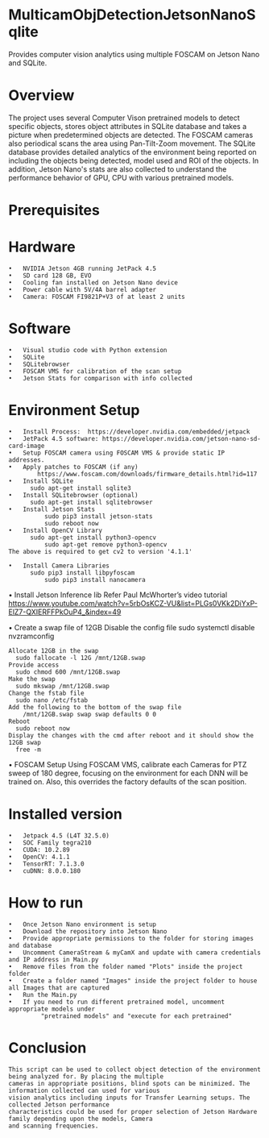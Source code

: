 # MulticamObjDetectionJetsonNanoSqlite
Provides computer vision analytics using multiple FOSCAM on Jetson Nano and SQLite.


# Overview
 The project uses several Computer Vison pretrained models to detect specific objects, stores object attributes in SQLite database and takes a picture when predetermined objects are detected.  The FOSCAM cameras also periodical scans the area using Pan-Tilt-Zoom movement. The SQLite database provides detailed analytics of the environment being reported on including the objects being detected, model used and ROI of the objects. In addition, Jetson Nano's stats are also collected to understand the performance behavior of GPU, CPU with various pretrained models.	

# Prerequisites
 # Hardware
    •	NVIDIA Jetson 4GB running JetPack 4.5
    •	SD card 128 GB, EVO 
    •	Cooling fan installed on Jetson Nano device
    •	Power cable with 5V/4A barrel adapter
    •	Camera: FOSCAM FI9821P+V3 of at least 2 units
 
 # Software
    •	Visual studio code with Python extension
    •	SQLite
    •	SQLitebrowser
    •	FOSCAM VMS for calibration of the scan setup 
    •	Jetson Stats for comparison with info collected 

 # Environment Setup
    •	Install Process:  https://developer.nvidia.com/embedded/jetpack
    •	JetPack 4.5 software: https://developer.nvidia.com/jetson-nano-sd-card-image
    •	Setup FOSCAM camera using FOSCAM VMS & provide static IP addresses.
    •	Apply patches to FOSCAM (if any)
            https://www.foscam.com/downloads/firmware_details.html?id=117
    •	Install SQLite 
    	  sudo apt-get install sqlite3
    •	Install SQLitebrowser (optional)
    	  sudo apt-get install sqlitebrowser
    •	Install Jetson Stats
              sudo pip3 install jetson-stats
              sudo reboot now
    •	Install OpenCV Library
    	  sudo apt-get install python3-opencv
              sudo apt-get remove python3-opencv
    The above is required to get cv2 to version '4.1.1'
   
    •	Install Camera Libraries 
    	  sudo pip3 install libpyfoscam
   	          sudo pip3 install nanocamera

•	Install Jetson Inference lib 
      Refer Paul McWhorter’s video tutorial
                https://www.youtube.com/watch?v=5rbOsKCZ-VU&list=PLGs0VKk2DiYxP-ElZ7-QXIERFFPkOuP4_&index=49
          

•	Create a swap file of 12GB
    Disable the config file 
      sudo systemctl disable nvzramconfig
    
    Allocate 12GB in the swap  
      sudo fallocate -l 12G /mnt/12GB.swap    
    Provide access 
      sudo chmod 600 /mnt/12GB.swap
    Make the swap 
      sudo mkswap /mnt/12GB.swap
    Change the fstab file 
      sudo nano /etc/fstab
    Add the following to the bottom of the swap file 
        /mnt/12GB.swap swap swap defaults 0 0 
    Reboot 
      sudo reboot now 
    Display the changes with the cmd after reboot and it should show the 12GB swap
      free -m

•	FOSCAM Setup
	  Using FOSCAM VMS, calibrate each Cameras for PTZ sweep of 180 degree, focusing on the environment for each DNN will be trained on. Also, this overrides the factory defaults of the scan position.
 
# Installed version
    •	Jetpack 4.5 (L4T 32.5.0)
    •	SOC Family tegra210
    •	CUDA: 10.2.89 
    •	OpenCV: 4.1.1 
    •	TensorRT: 7.1.3.0 
    •	cuDNN: 8.0.0.180

# How to run
    •	Once Jetson Nano environment is setup 
    •	Download the repository into Jetson Nano 
    •	Provide appropriate permissions to the folder for storing images and database 
    •	Uncomment CameraStream & myCamX and update with camera credentials and IP address in Main.py
    •	Remove files from the folder named "Plots" inside the project folder 
    •	Create a folder named "Images" inside the project folder to house all Images that are captured    
    •	Run the Main.py
    •	If you need to run different pretrained model, uncomment appropriate models under 
             "pretrained models" and "execute for each pretrained"  


# Conclusion 
    This script can be used to collect object detection of the environment being analyzed for. By placing the multiple 
    cameras in appropriate positions, blind spots can be minimized. The information collected can used for various 
    vision analytics including inputs for Transfer Learning setups. The collected Jetson performance 
    characteristics could be used for proper selection of Jetson Hardware family depending upon the models, Camera 
    and scanning frequencies. 


